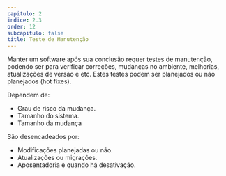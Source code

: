 ```yaml
---
capitulo: 2
indice: 2.3
order: 12
subcapitulo: false
title: Teste de Manutenção
---
```


<p>Manter um software após sua conclusão requer testes de manutenção, podendo ser para verificar correções, mudanças no ambiente, melhorias, atualizações de versão e etc. Estes testes podem ser planejados ou não planejados (hot fixes).</p>

<p>Dependem de:</p>
<ul>
    <li>Grau de risco da mudança.</li>
    <li>Tamanho do sistema.</li>
    <li>Tamanho da mudança</li>
</ul>

<p>São desencadeados por:</p>
<ul>
    <li>Modificações planejadas ou não.</li>
    <li>Atualizações ou migrações.</li>
    <li>Aposentadoria e quando há desativação.</li>
</ul>
